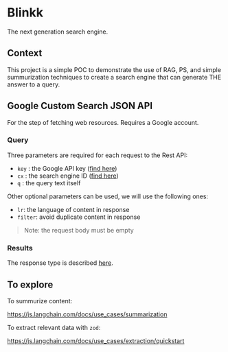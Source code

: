 # Blinkk

The next generation search engine.

## Context

This project is a simple POC to demonstrate the use of RAG, PS, and simple summurization techniques to create a search engine that can generate THE answer to a query.

## Google Custom Search JSON API

For the step of fetching web resources. Requires a Google account.

### Query

Three parameters are required for each request to the Rest API:

- `key` : the Google API key ([find here](https://console.cloud.google.com/apis))
- `cx` : the search engine ID ([find here](https://programmablesearchengine.google.com/controlpanel/all))
- `q` : the query text itself

Other optional parameters can be used, we will use the following ones:

- `lr`: the language of content in response
- `filter`: avoid duplicate content in response

> Note: the request body must be empty

### Results

The response type is described [here](https://developers.google.com/custom-search/v1/reference/rest/v1/Search).

## To explore

To summurize content:

https://js.langchain.com/docs/use_cases/summarization

To extract relevant data with `zod`:

https://js.langchain.com/docs/use_cases/extraction/quickstart
